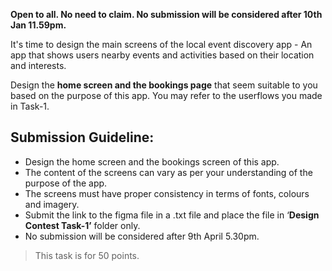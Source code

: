 **Open to all. No need to claim. No submission will be considered after 10th Jan 11.59pm.**

It's time to design the main screens of the local event discovery app - An app that shows users nearby events and activities based on their location and interests.

Design the **home screen and the bookings page** that seem suitable to you based on the purpose of this app. You may refer to the userflows you made in Task-1. 

## Submission Guideline:

- Design the home screen and the bookings screen of this app.
- The content of the screens can vary as per your understanding of the purpose of the app.
- The screens must have proper consistency in terms of fonts, colours and imagery.
- Submit the link to the figma file in a .txt file and place the file in ‘**Design Contest Task-1’** folder only.
- No submission will be considered after 9th April 5.30pm.

> This task is for 50 points.
